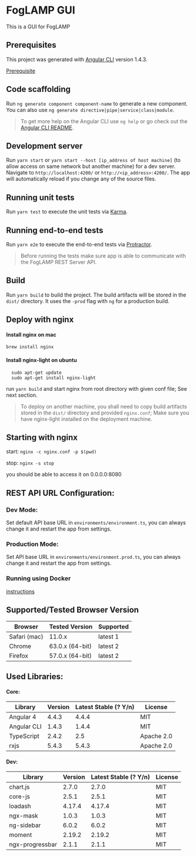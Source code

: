 # FogLAMP GUI
This is a GUI for FogLAMP

## Prerequisites

This project was generated with [Angular CLI](https://github.com/angular/angular-cli) version 1.4.3.

[Prerequisite](prerequisite.md)

## Code scaffolding
Run `ng generate component component-name` to generate a new component. You can also use `ng generate directive|pipe|service|class|module`.

> To get more help on the Angular CLI use `ng help` or go check out the [Angular CLI README](https://github.com/angular/angular-cli/blob/master/README.md).

## Development server
Run `yarn start` or `yarn start --host [ip_address of host machine]` (to allow access on same network but another machine) for a dev server. Navigate to `http://localhost:4200/` or `http://<ip_address>:4200/`. The app will automatically reload if you change any of the source files.

## Running unit tests
Run `yarn test` to execute the unit tests via [Karma](https://karma-runner.github.io).

## Running end-to-end tests
Run `yarn e2e` to execute the end-to-end tests via [Protractor](http://www.protractortest.org/).

> Before running the tests make sure app is able to communicate with the FogLAMP REST Server API.

## Build
Run `yarn build` to build the project. The build artifacts will be stored in the `dist/` directory. It uses the `-prod` flag with `ng` for a production build.

## Deploy with nginx

#### Install nginx on mac 
```
brew install nginx 
```

#### Install nginx-light on ubuntu
```
  sudo apt-get update
  sudo apt-get install nginx-light
```

run `yarn build` and start nginx from root directory with given conf file; See next section. 

> To deploy on another machine, you shall need to copy build artifacts stored in the `dist/` directory and provided `nginx.conf`; Make sure you have nginx-light installed on the deployment machine.

## Starting with nginx
start: `nginx -c nginx.conf -p $(pwd)`

stop: `nginx -s stop`

you should be able to access it on 0.0.0.0:8080

## REST API URL Configuration:

### Dev Mode:
Set default API base URL in `environments/environment.ts`, you can always change it and restart the app from settings. 

### Production Mode:
Set API base URL in `environments/environment.prod.ts`, you can always change it and restart the app from settings. 

### Running using Docker 
  [instructions](docker-readme.md)

## Supported/Tested Browser Version
Browser | Tested Version | Supported
--------|-------- |-------
Safari (mac)  | 11.0.x   | latest 1
Chrome  |63.0.x (64-bit) | latest 2 
Firefox |57.0.x (64-bit) | latest 2

## Used Libraries:

#### Core:
 Library      |   Version     | Latest Stable (? Y/n) | License
------------- | ------------- | --------------------  | ------------
 Angular 4    | 4.4.3         |        4.4.4          | MIT 
 Angular CLI  | 1.4.3         |        1.4.4          | MIT 
 TypeScript   | 2.4.2         |        2.5            | Apache 2.0
 rxjs         | 5.4.3         |        5.4.3          | Apache 2.0

#### Dev:
 Library         |   Version     | Latest Stable (? Y/n) | License
---------------- | ------------- | --------------------  | ------------
chart.js         |  2.7.0        |        2.7.0          | MIT 
core-js          |  2.5.1        |        2.5.1          | MIT 
loadash          |  4.17.4       |        4.17.4         | MIT
ngx-mask         |  1.0.3        |        1.0.3          | MIT 
ng-sidebar       |  6.0.2        |        6.0.2          | MIT 
moment           |  2.19.2       |        2.19.2         | MIT
ngx-progressbar  |  2.1.1        |        2.1.1          | MIT